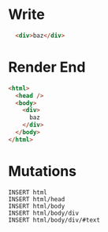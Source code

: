 # Write
```html
  <div>baz</div>
```

# Render End
```html
<html>
  <head />
  <body>
    <div>
      baz
    </div>
  </body>
</html>
```

# Mutations
```
INSERT html
INSERT html/head
INSERT html/body
INSERT html/body/div
INSERT html/body/div/#text
```